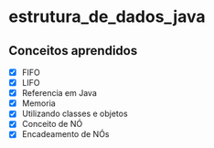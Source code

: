 # estrutura_de_dados_java

## Conceitos aprendidos

- [x]  FIFO
- [x] LIFO
- [x] Referencia em Java
- [x] Memoria
- [x] Utilizando classes e objetos
- [x] Conceito de NÓ
- [x] Encadeamento de NÓs
